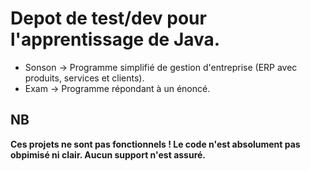 # Depot de test/dev pour l'apprentissage de Java.
- Sonson -> Programme simplifié de gestion d'entreprise (ERP avec produits, services et clients).
- Exam -> Programme répondant à un énoncé.

## NB
**Ces projets ne sont pas fonctionnels ! Le code n'est absolument pas obpimisé ni clair. Aucun support n'est assuré.**
